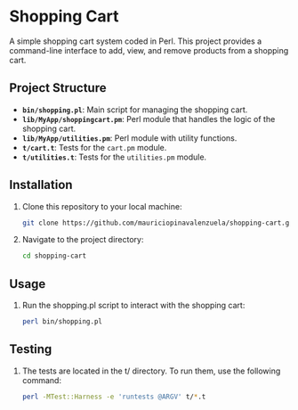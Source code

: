 # Shopping Cart

A simple shopping cart system coded in Perl. This project provides a command-line interface to add, view, and remove products from a shopping cart.

## Project Structure

- **`bin/shopping.pl`**: Main script for managing the shopping cart.
- **`lib/MyApp/shoppingcart.pm`**: Perl module that handles the logic of the shopping cart.
- **`lib/MyApp/utilities.pm`**: Perl module with utility functions.
- **`t/cart.t`**: Tests for the `cart.pm` module.
- **`t/utilities.t`**: Tests for the `utilities.pm` module.

## Installation

1. Clone this repository to your local machine:

   ```sh
   git clone https://github.com/mauriciopinavalenzuela/shopping-cart.git

2. Navigate to the project directory:

   ```sh
   cd shopping-cart

## Usage

1. Run the shopping.pl script to interact with the shopping cart:

   ```sh
   perl bin/shopping.pl

## Testing

1. The tests are located in the t/ directory. To run them, use the following command:
   
   ```sh
   perl -MTest::Harness -e 'runtests @ARGV' t/*.t


